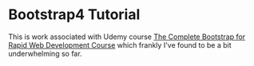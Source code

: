 # Bootstrap4 Tutorial

This is work associated with Udemy course [The Complete Bootstrap for Rapid Web Development Course]( https://www.udemy.com/learn-bootstrap-course/learn/v4/overview) which frankly I've found to be a bit underwhelming so far.
